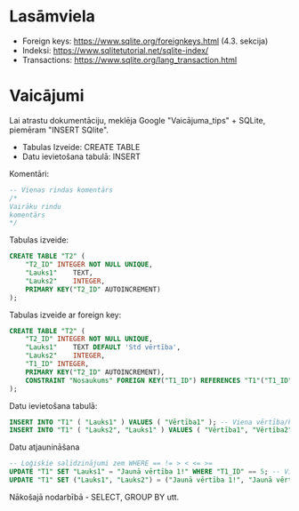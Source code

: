 # Lasāmviela
* Foreign keys: https://www.sqlite.org/foreignkeys.html (4.3. sekcija)
* Indeksi: https://www.sqlitetutorial.net/sqlite-index/
* Transactions: https://www.sqlite.org/lang_transaction.html

# Vaicājumi

Lai atrastu dokumentāciju, meklēja Google "Vaicājuma_tips" + SQLite, piemēram "INSERT SQlite".

* Tabulas Izveide: CREATE TABLE
* Datu ievietošana tabulā: INSERT

Komentāri:
```sql
-- Vienas rindas komentārs
/*
Vairāku rindu
komentārs
*/
```

Tabulas izveide:
```sql
CREATE TABLE "T2" (
	"T2_ID"	INTEGER NOT NULL UNIQUE,
	"Lauks1"	TEXT,
	"Lauks2"	INTEGER,
	PRIMARY KEY("T2_ID" AUTOINCREMENT)
);
```

Tabulas izveide ar foreign key:
```sql
CREATE TABLE "T2" (
	"T2_ID"	INTEGER NOT NULL UNIQUE,
	"Lauks1"	TEXT DEFAULT 'Std vērtība',
	"Lauks2"	INTEGER,
	"T1_ID"	INTEGER,
	PRIMARY KEY("T2_ID" AUTOINCREMENT),
	CONSTRAINT "Nosaukums" FOREIGN KEY("T1_ID") REFERENCES "T1"("T1_ID") ON DELETE RESTRICT
);
```

Datu ievietošana tabulā:
```sql
INSERT INTO "T1" ( "Lauks1" ) VALUES ( "Vērtība1" ); -- Viena vērtība/kol
INSERT INTO "T1" ( "Lauks2", "Lauks1" ) VALUES ( "Vērtība1", "Vērtība2" ), ( "Vērtība1", "Vērtība2" ); -- Vairākas vērtības & vairākas kol.
```

Datu atjaunināšana
```sql
-- Loģiskie salīdzinājumi zem WHERE == != > < <= >=
UPDATE "T1" SET "Lauks1" = "Jaunā vērtība 1!" WHERE "T1_ID" == 5; -- Vienas kolonas atjaunināšana
UPDATE "T1" SET ("Lauks1", "Lauks2") = ("Jaunā vērtība 1!", "Jaunā vērtība 2!") WHERE "T1_ID" == 5; -- Vairāku kolonu atjaunināšana
```

Nākošajā nodarbībā - SELECT, GROUP BY utt.